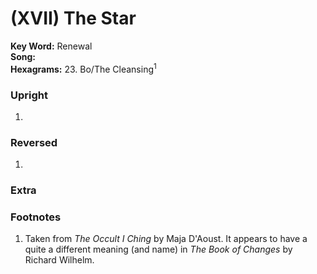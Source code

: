# (XVII) The Star 

**Key Word:** Renewal  
**Song:**   
**Hexagrams:** 23. Bo/The Cleansing<sup>1<sup>



### Upright

1) 



### Reversed

1) 



### Extra





### Footnotes

1. Taken from *The Occult I Ching* by Maja D'Aoust. It appears to have a quite a different meaning (and name) in *The Book of Changes* by Richard Wilhelm.


